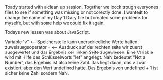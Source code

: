 Toady started with a clean up session. Together we loock trough everyones files to see if something was missing or not corectly done.
I wantedt to change the name of my Day 1 Diary file but created some problems for myselfe, but with some help we could fix it again.

Todays new lessen was about JavaScript. 

Variable "v" <-- Speicherstelle kann unerschiedliche Werte halten.
zuweisungsoperator = <-- Ausdruck auf der rechten seite wir zuerst ausgewertet und das Ergebnis der linken Seite zugewiesen.
Eine Variable wird mit Hilfe des Schlüsselworts "let" angelegt.
NaN bedeutet “Not a Number”, das Ergebnis ist also keine Zahl. Das liegt daran, das v zwar existiert, aber den Wert undefined hatte. Das Ergebnis von undefined + 1 ist sicher keine Zahl sondern NaN.